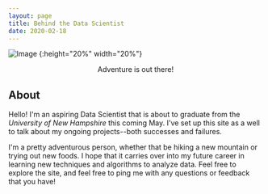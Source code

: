 ```yaml
---
layout: page
title: Behind the Data Scientist
date: 2020-02-18
---
```


![Image](https://github.com/jmyerowitz/jmyerowitz.github.io/blob/master/assets/img/121.JPG)
{:height="20%" width="20%"}

<center>Adventure is out there!</center>

## About

Hello! I'm an aspiring Data Scientist that is about to graduate from the <em> University of New Hampshire</em> this coming May. I've set up this site as a well to talk about my ongoing projects--both successes and failures. 

I'm a pretty adventurous person, whether that be hiking a new mountain or trying out new foods. I hope that it carries over into my future career in learning new techniques and algorithms to analyze data. Feel free to explore the site, and feel free to ping me with any questions or feedback that you have!
